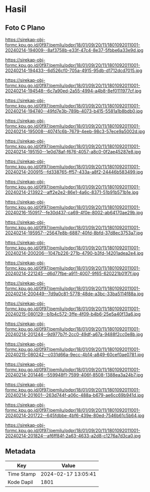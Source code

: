 # Hasil

## Foto C Plano

https://sirekap-obj-formc.kpu.go.id/0f97/pemilu/pdpr/18/01/09/20/11/1801092011001-20240214-194009--8af3758b-e33f-47c4-8e37-5fbbe6a33e9d.jpg

https://sirekap-obj-formc.kpu.go.id/0f97/pemilu/pdpr/18/01/09/20/11/1801092011001-20240214-194433--6d526cf0-705a-4915-95db-d1712dcd7015.jpg

https://sirekap-obj-formc.kpu.go.id/0f97/pemilu/pdpr/18/01/09/20/11/1801092011001-20240214-194548--6c7a90ed-2a55-4994-a4b8-8ef0111977cf.jpg

https://sirekap-obj-formc.kpu.go.id/0f97/pemilu/pdpr/18/01/09/20/11/1801092011001-20240214-194740--49fd7e3b-789b-4073-b415-5581a1b8bdb0.jpg

https://sirekap-obj-formc.kpu.go.id/0f97/pemilu/pdpr/18/01/09/20/11/1801092011001-20240214-195008--40741c6b-7679-4eeb-98c3-57ece9a5002d.jpg

https://sirekap-obj-formc.kpu.go.id/0f97/pemilu/pdpr/18/01/09/20/11/1801092011001-20240214-195150--1e0d78af-f676-4057-a8c0-0f2ae45287e8.jpg

https://sirekap-obj-formc.kpu.go.id/0f97/pemilu/pdpr/18/01/09/20/11/1801092011001-20240214-200915--fd338765-ff57-433a-a8f2-24446b583499.jpg

https://sirekap-obj-formc.kpu.go.id/0f97/pemilu/pdpr/18/01/09/20/11/1801092011001-20240214-213922--aff2e2e2-86e1-4a6c-8371-51b91b571b1e.jpg

https://sirekap-obj-formc.kpu.go.id/0f97/pemilu/pdpr/18/01/09/20/11/1801092011001-20240216-150917--fe30d437-ca69-4f0e-8002-ab64170ae29b.jpg

https://sirekap-obj-formc.kpu.go.id/0f97/pemilu/pdpr/18/01/09/20/11/1801092011001-20240214-195957--25647e8b-6887-40fd-8bfd-37d8ec3753a7.jpg

https://sirekap-obj-formc.kpu.go.id/0f97/pemilu/pdpr/18/01/09/20/11/1801092011001-20240214-200206--1047b226-271b-4790-b3fd-14201adea2e4.jpg

https://sirekap-obj-formc.kpu.go.id/0f97/pemilu/pdpr/18/01/09/20/11/1801092011001-20240214-221245--d6d77fbe-a911-4007-9f65-620221b01f7f.jpg

https://sirekap-obj-formc.kpu.go.id/0f97/pemilu/pdpr/18/01/09/20/11/1801092011001-20240214-200449--7d9a0c81-5778-48de-a3bc-33ba5114f88a.jpg

https://sirekap-obj-formc.kpu.go.id/0f97/pemilu/pdpr/18/01/09/20/11/1801092011001-20240215-080129--b1b4c572-3ffe-4f09-b4b6-25e5a40f13a6.jpg

https://sirekap-obj-formc.kpu.go.id/0f97/pemilu/pdpr/18/01/09/20/11/1801092011001-20240214-201244--9d977b7f-2cc0-49df-a67a-9488f2cc0e8b.jpg

https://sirekap-obj-formc.kpu.go.id/0f97/pemilu/pdpr/18/01/09/20/11/1801092011001-20240215-080242--c031d66a-9ecc-4b14-a849-60cef0ae0781.jpg

https://sirekap-obj-formc.kpu.go.id/0f97/pemilu/pdpr/18/01/09/20/11/1801092011001-20240214-201446--559948f1-7599-406f-8508-1388ea3a24b7.jpg

https://sirekap-obj-formc.kpu.go.id/0f97/pemilu/pdpr/18/01/09/20/11/1801092011001-20240214-201601--263d744f-a06c-488a-b679-ae6cc69b941d.jpg

https://sirekap-obj-formc.kpu.go.id/0f97/pemilu/pdpr/18/01/09/20/11/1801092011001-20240214-201722--645fdbbe-4bf6-439e-80ed-7546b61c5b64.jpg

https://sirekap-obj-formc.kpu.go.id/0f97/pemilu/pdpr/18/01/09/20/11/1801092011001-20240214-201824--af6ff84f-2a63-4633-a2d8-c1276a7d3ca0.jpg


## Metadata

| Key        | Value               |
| ---------- | ------------------- |
| Time Stamp | 2024-02-17 13:05:41 |
| Kode Dapil | 1801                |



